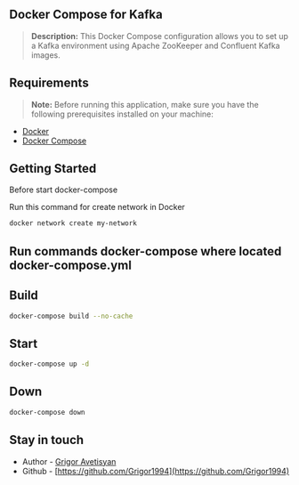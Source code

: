 ## Docker Compose for Kafka


> **Description:**  This Docker Compose configuration allows you to set up a Kafka environment using Apache ZooKeeper and Confluent Kafka images.


## Requirements
> **Note:** Before running this application, make sure you have the following prerequisites installed on your machine:

- [Docker](https://docs.docker.com/install)
- [Docker Compose](https://docs.docker.com/compose/install)


## Getting Started
Before start docker-compose

Run this command for create network in Docker
```bash 
docker network create my-network
```
## Run commands docker-compose where located docker-compose.yml
## Build 
```bash 
docker-compose build --no-cache
```

## Start
```bash 
docker-compose up -d
```

## Down
```bash
docker-compose down
```

## Stay in touch

- Author - [Grigor Avetisyan](https://www.linkedin.com/in/grigor-avetisyan-342566139/)
- Github - [https://github.com/Grigor1994](https://github.com/Grigor1994)

